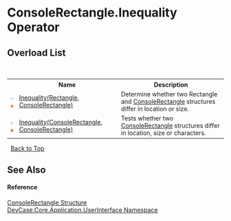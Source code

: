 # ConsoleRectangle.Inequality Operator 
 


## Overload List
&nbsp;<table><tr><th></th><th>Name</th><th>Description</th></tr><tr><td>![Public operator](media/puboperator.gif "Public operator")![Static member](media/static.gif "Static member")</td><td><a href="M_DevCase_Core_Application_UserInterface_ConsoleRectangle_op_Inequality_1">Inequality(Rectangle, ConsoleRectangle)</a></td><td>
Determine whether two Rectangle and <a href="T_DevCase_Core_Application_UserInterface_ConsoleRectangle">ConsoleRectangle</a> structures differ in location or size.</td></tr><tr><td>![Public operator](media/puboperator.gif "Public operator")![Static member](media/static.gif "Static member")</td><td><a href="M_DevCase_Core_Application_UserInterface_ConsoleRectangle_op_Inequality">Inequality(ConsoleRectangle, ConsoleRectangle)</a></td><td>
Tests whether two <a href="T_DevCase_Core_Application_UserInterface_ConsoleRectangle">ConsoleRectangle</a> structures differ in location, size or characters.</td></tr></table>&nbsp;
<a href="#consolerectangle.inequality-operator">Back to Top</a>

## See Also


#### Reference
<a href="T_DevCase_Core_Application_UserInterface_ConsoleRectangle">ConsoleRectangle Structure</a><br /><a href="N_DevCase_Core_Application_UserInterface">DevCase.Core.Application.UserInterface Namespace</a><br />